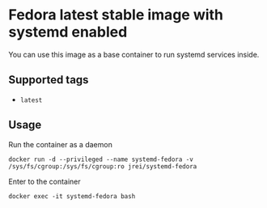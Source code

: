 # Fedora latest stable image with systemd enabled

You can use this image as a base container to run systemd services inside.

## Supported tags
 - `latest`

## Usage

Run the container as a daemon

`docker run -d --privileged --name systemd-fedora -v /sys/fs/cgroup:/sys/fs/cgroup:ro jrei/systemd-fedora`

Enter to the container

`docker exec -it systemd-fedora bash`
